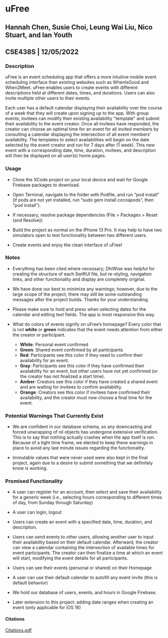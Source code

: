 # uFree

## Hannah Chen, Susie Choi, Leung Wai Liu, Nico Stuart, and Ian Youth
## CSE438S | 12/05/2022

### Description

uFree is an event scheduling app that offers a more intuitive mobile event scheduling interface than existing websites such as WhenIsGood and When2Meet. uFree enables users to create events with different descriptions held at different dates, times, and durations. Users can also invite multiple other users to their events.

Each user has a default calendar displaying their availability over the course of a week that they will create upon signing up to the app. With group events, invitees can modify their existing availability "template" and submit their availability to the event creator. Once all invitees have responded, the creator can choose an optimal time for an event for all invited members by consulting a calendar displaying the intersection of all event members’ availability. The templates to select availabilities will begin on the date selected by the event creator and run for 7 days after (1 week). This new event with a corresponding date, time, duration, invitees, and description will then be displayed on all user(s) home pages.

### Usage

* Clone the XCode project on your local device and wait for Google Firebase packages to download.

* Open Terminal, navigate to the folder with Podfile, and run “pod install” (if pods are not yet installed, run “sudo gem install cocoapods”, then "pod install").

* If necessary, resolve package dependencies (File > Packages > Reset (and Resolve))

* Build the project as normal on the iPhone 13 Pro. It may help to have two simulators open to test functionality between two different users.

* Create events and enjoy the clean interface of uFree!

### Notes

* Everything has been cited where necessary; DhiWise was helpful for creating the structure of each SwiftUI file, but re-styling, navigation links, and other functionality and display are completely original.

* We have done our best to minimize any warnings; however, due to the large scope of the project, there may still be some outstanding messages after the project builds. Thanks for your understanding.

* Please make sure to hold and press when selecting dates for the calendar and editing text fields. The app is most responsive this way.

* What do colors of events signify on uFree’s homepage? Every color that is not **white** or **green** indicates that the event needs attention from either the creator or participant.

  * **White**: Personal event confirmed
  * **Green**: Shared event confirmed by all participants
  * **Red**: Participants see this color if they need to confirm their availability for an event.
  * **Gray**: Participants see this color if they have confirmed their availability for an event, but other users have not yet confirmed (or the creator has not finalized a start time).
  * **Amber**: Creators see this color if they have created a shared event and are waiting for invitees to confirm availability.
  * **Orange**: Creators see this color if invitees have confirmed their availability, and the creator must now choose a final time for the event.

### Potential Warnings That Currently Exist

* We are confident in our database schema, so any downcasting and forced unwrapping of nil objects has undergone extensive verification. This is to say that nothing actually crashes when the app itself is run. Because of a tight time frame, we elected to keep these warnings in place to avoid any last minute issues regarding the functionality.

* Immutable values that were never used were also kept in the final project, again due to a desire to submit something that we definitely know is working.

### Promised Functionality

* A user can register for an account, then select and save their availability for a generic week (i.e., selecting hours corresponding to different times of day, from Sunday through Saturday)

* A user can login, logout

* Users can create an event with a specified date, time, duration, and description.

* Users can send events to other users, allowing another user to input their availability based on their default calendar. Afterward, the creator can view a calendar containing the intersection of available times for event participants. The creator can then finalize a time at which an event will start, modifying the event details for all participants.

* Users can see their events (personal or shared) on their Homepage

* A user can use their default calendar to autofill any event invite (this is default behavior)

* We hold our database of users, events, and hours in Google Firebase.

* Later extension to this project: adding date ranges when creating an event (only applicable for iOS 16)

#### Citations

[Citations.pdf](https://github.com/susiechoii/uFree/files/10152328/Citations.pdf)

